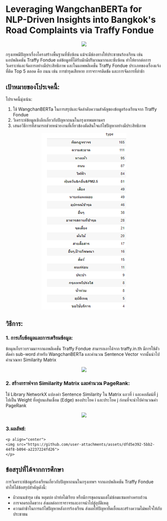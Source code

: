 
# Leveraging WangchanBERTa for NLP-Driven Insights into Bangkok's Road Complaints via Traffy Fondue

<p align="center">
  <img width = 200 heigth =200 src="https://storage.googleapis.com/traffy_public_bucket/traffy_logo/Image_fondue_logo.png">
</p>

กรุงเทพมีปัญหาเรื่องโครงสร้างพื้นฐานที่ซับซ้อน แม้จะมีช่องทางให้ประชาชนร้องเรียน เช่น แอปพลิเคชัน Traffy Fondue แต่ข้อมูลที่ได้รับมักมีปริมาณมากและซับซ้อน ทำให้ยากต่อการวิเคราะห์และจัดการอย่างมีประสิทธิภาพ และในแอพพลิเคชั่น Traffy Fondue ประเภทของเรื่องแจ้งที่ติด Top 5 ตลอด คือ ถนน เช่น การชำรุดเสียหาย การจราจรติดขัด และการจัดการที่ล่าช้า




## เป้าหมายของโปรเจคนี้:
โปรเจคนี้มุ่งเน้น:

1. ใช้ WangchanBERTa ในการสรุปและจัดลำดับความสำคัญของข้อมูลร้องเรียนจาก Traffy Fondue
2. วิเคราะห์ข้อมูลเชิงลึกเกี่ยวกับปัญหาถนนในกรุงเทพมหานคร
3. เสนอวิธีการที่สามารถช่วยหน่วยงานที่เกี่ยวข้องตัดสินใจแก้ไขปัญหาอย่างมีประสิทธิภาพ

<p align="center">
  <img src="https://github.com/NoppalitP/RoadVoice-BKK/blob/main/Screenshot%202025-01-12%20202920.png">
</p>

## วิธีการ:
  ### 1. การเก็บข้อมูลและการเตรียมข้อมูล:
  ข้อมุลเก็บรวบรวมมาจากแอพลิเคชั่น Traffy Fondue สามารถเอาได้จาก traffy.in.th มีการใช้ตัวตัดคำ sub-word สำหรับ WangchanBERTa และคำนวณ Sentence Vector จากนั้นนำไปคำนวณหา Similarity Matrix
  <p align="center">
  <img src="https://github.com/user-attachments/assets/1a2531ee-722a-486e-a412-6eb5ae9d7f3d">
</p>



  ### 2. สร้างกราฟจาก Similarity Matrix และคำนวณ PageRank:
  ใช้ Library NetworkX แปลงค่า Sentence Similarity ใน Matrix แถวที่ i และคอลัมน์ที่ j ไปเป็น Weight ที่อยู่บนเส้นเชื่อม (Edge) ของประโยค i และประโยค j ก่อนที่จะนำไปคำนวณค่า PageRank
    <p align="center">
  <img src="https://github.com/user-attachments/assets/0939517a-ca5a-43f8-ae0a-22770f6952b3">
</p>

  ### 3.ผลลัพธ์:
  ```
<p align="center">
  <img src="https://github.com/user-attachments/assets/dfd5e392-5bb2-44f8-b094-a2237224fd26">
</p>
  ```

## ข้อสรุปที่ได้จากการศึกษา
การวิเคราะห์ข้อมูลร้องเรียนเกี่ยวกับปัญหาถนนในกรุงเทพฯ จากแอปพลิเคชัน Traffy Fondue ทำให้ได้ข้อสรุปสำคัญดังนี้:
* ผิวถนนชำรุด เช่น หลุมบ่อ ฝาท่อไม่เรียบ หรือมีการขุดถนนแต่ไม่ซ่อมแซมอย่างครบถ้วน
* การจอดรถกีดขวาง ส่งผลต่อการจราจรและอาจนำไปสู่อุบัติเหตุ
* ความล่าช้าในการแก้ไขปัญหาหลังการร้องเรียน ส่งผลให้ปัญหายืดเยื้อและสร้างความไม่พอใจให้กับประชาชน




